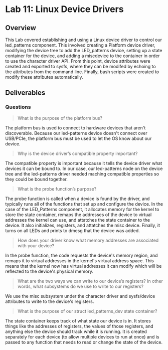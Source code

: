 # Lab 11: Linux Device Drivers

## Overview
This Lab covered establishing and using a Linux device driver to control our led_patterns component. This involved creating a Platform device driver, modifying the device tree to add the LED_patterns device, setting up a state container for the device, and adding a miscdevice to the container in order to use the character driver API. From this point, device attributes were created and exported to sysfs, where they can be modifed by echoing to the attributes from the command line. Finally, bash scripts were created to modify these attributes automatically.

## Deliverables
### Questions 
>  What is the purpose of the platform bus?

The platform bus is used to connect to hardware devices that aren't discoverable. Because our led-patterns device doesn't connect over USB/PCIe, the platform bus must be used to let the OS know about our device.

> Why is the device driver’s compatible property important?

The compatible property is important because it tells the device driver what devices it can be bound to. In our case, our led-patterns node on the device tree and the led-patterns driver needed maching compatible properties so they could be bound together.

> What is the probe function’s purpose?

The probe function is called when a device is found by the driver, and typically runs all of the functions that set up and configure the device. In the case of the LED_Patterns component, it allocates memory for the kernel to store the state container, remaps the addresses of the device to virtual addresses the kernel can use, and attatches the state container to the device. It also initializes, registers, and attatches the misc device. Finally, it turns on all LEDs and prints to dmesg that the device was added.

> How does your driver know what memory addresses are associated with your device?

In the probe function, the code requests the device's memory region, and remaps it to virtual addresses in the kernel's virtual address space. This means that the kernel now has virtual addresses it can modify which will be reflected to the device's physical memory.

> What are the two ways we can write to our device’s registers? In other words, what subsystems do
we use to write to our registers?

We use the misc subsystem under the character driver and sysfs/device attributes to write to the device's registers.
 
> What is the purpose of our struct led_patterns_dev state container?

The state container keeps track of what state our device is in. It stores things like the addresses of registers, the values of those registers, and anything else the device should track while it is running. It is created separately for each device (to allow multiple devices to run at once) and is passed to any function that needs to read or change the state of the device.

